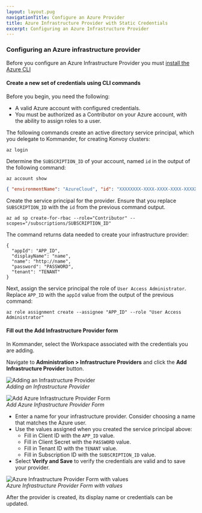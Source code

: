 ```yaml
---
layout: layout.pug
navigationTitle: Configure an Azure Provider
title: Azure Infrastructure Provider with Static Credentials
excerpt: Configuring an Azure Infrastructure Provider
---
```


### Configuring an Azure infrastructure provider

Before you configure an Azure Infrastructure Provider you must [install the Azure CLI](https://docs.microsoft.com/en-us/cli/azure/install-azure-cli?view=azure-cli-latest)

#### Create a new set of credentials using CLI commands

Before you begin, you need the following:

- A valid Azure account with configured credentials. 
- You must be authorized as a Contributor on your Azure account, with the ability to assign roles to a user. 

The following commands create an active directory service principal, which you delegate to Kommander, for creating Konvoy clusters:

```
az login
```

Determine the `SUBSCRIPTION_ID` of your account, named `id` in the output of the following command:

```
az account show
```
```json
{ "environmentName": "AzureCloud", "id": "XXXXXXXX-XXXX-XXXX-XXXX-XXXXXXXXXXXX", "isDefault": true, "name": "ACME Enterprises Subscription", "state": "Enabled", "tenantId": "XXXXXXXX-XXXX-XXXX-XXXX-XXXXXXXXXXXX", "user": { "name": "user@azureacme.onmicrosoft.com", "type": "user" } }
```

Create the service principal for the provider. Ensure that you replace `SUBSCRIPTION_ID` with the `id` from the previous command output.

```
az ad sp create-for-rbac --role="Contributor" --scopes="/subscriptions/SUBSCRIPTION_ID"
```

The command returns data needed to create your infrastructure provider:

```
{
  "appId": "APP_ID",
  "displayName": "name",
  "name": "http://name",
  "password": "PASSWORD",
  "tenant": "TENANT"
}
```

Next, assign the service principal the role of `User Access Administrator`. Replace `APP_ID` with the `appId` value from the output of the previous command:

```
az role assignment create --assignee "APP_ID" --role "User Access Administrator"
```


#### Fill out the Add Infrastructure Provider form

In Kommander, select the Workspace associated with the credentials you are adding.

Navigate to **Administration > Infrastructure Providers** and click the **Add Infrastructure Provider** button.

![Adding an Infrastructure Provider](/ksphere/kommander/1.1.0-beta/img/empty-infrastructure-providers.png)
<br />_Adding an Infrastructure Provider_

![Add Azure Infrastructure Provider Form](/ksphere/kommander/1.1.0-beta/img/add-azure-infrastructure-provider.png)
<br />_Add Azure Infrastructure Provider Form_

- Enter a name for your infrastructure provider. Consider choosing a name that matches the Azure user.
- Use the values assigned when you created the service principal above:
  - Fill in Client ID with the `APP_ID` value.
  - Fill in Client Secret with the `PASSWORD` value.
  - Fill in Tenant ID with the `TENANT` value.
  - Fill in Subscription ID with the `SUBSCRIPTION_ID` value.
- Select **Verify and Save** to verify the credentials are valid and to save your provider.

![Azure Infrastructure Provider Form with values](/ksphere/kommander/1.1.0-beta/img/Azure-Infrastructure-provider-with-values.png)
<br />_Azure Infrastructure Provider Form with values_

After the provider is created, its display name or credentials can be updated.
